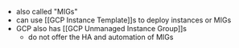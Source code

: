 - also called "MIGs"
- can use [[GCP Instance Template]]s to deploy instances or MIGs
- GCP also has [[GCP Unmanaged Instance Group]]s
	- do not offer the HA and automation of MIGs